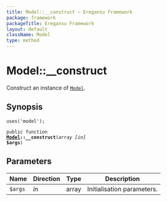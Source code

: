 ```yaml
---
title: Model::__construct — Eregansu Framework
package: framework
packageTitle: Eregansu Framework
layout: default
className: Model
type: method
---
```


# Model::__construct

Construct an instance of <code><a href="Model">Model</a></code>.

## Synopsis

<code>uses('model');</code>

<code>public function <b><a href="Model">Model</a>::__construct</b>(<i>array</i> <i>[in]</i> <b>$args</b>)</code>

## Parameters

<table>
  <thead>
    <tr>
      <th>Name</th>
      <th>Direction</th>
      <th>Type</th>
      <th>Description</th>
    </tr>
  </thead>
  <tbody>
    <tr>
      <td><code>$args</code>
      <td><i>in</i></td>
      <td>array</td>
      <td>
Initialisation parameters.
      </td>
    </tr>
  </tbody>
</table>

